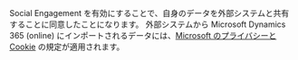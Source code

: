 Social Engagement を有効にすることで、自身のデータを外部システムと共有することに同意したことになります。 外部システムから Microsoft Dynamics 365 (online) にインポートされるデータには、[Microsoft のプライバシーと Cookie](https://go.microsoft.com/fwlink/p/?LinkID=521839) の規定が適用されます。